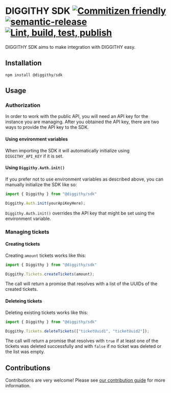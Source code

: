 # DIGGITHY SDK [![Commitizen friendly](https://img.shields.io/badge/commitizen-friendly-brightgreen.svg)](http://commitizen.github.io/cz-cli/) [![semantic-release](https://img.shields.io/badge/%20%20%F0%9F%93%A6%F0%9F%9A%80-semantic--release-e10079.svg)](https://github.com/semantic-release/semantic-release) [![Lint, build, test, publish](https://github.com/LOUD-GmbH/diggithy-sdk/actions/workflows/lint-build-test-publish.yml/badge.svg)](https://github.com/LOUD-GmbH/diggithy-sdk/actions/workflows/lint-build-test-publish.yml)

DIGGITHY SDK aims to make integration with DIGGITHY easy.

## Installation

```shell script
npm install @diggithy/sdk
```

## Usage

### Authorization

In order to work with the public API, you will need an API key for the instance you are managing.
After you obtained the API key, there are two ways to provide the API key to the SDK.

#### Using environment variables

When importing the SDK it will automatically initialize using `DIGGITHY_API_KEY` if it is set.

#### Using `Diggithy.Auth.init()`

If you prefer not to use environment variables as described above, you can manually initialize the SDK like so:

```typescript
import { Diggithy } from "@diggithy/sdk"

Diggithy.Auth.init(yourApiKeyHere);
```

`Diggithy.Auth.init()` overrides the API key that might be set using the environment variable.

### Managing tickets

#### Creating tickets

Creating `amount` tickets works like this:

```typescript
import { Diggithy } from "@diggithy/sdk"

Diggithy.Tickets.createTickets(amount);
```

The call will return a promise that resolves with a list of the UUIDs of the created tickets.

#### Deleteing tickets

Deleting existing tickets works like this:

```typescript
import { Diggithy } from "@diggithy/sdk"

Diggithy.Tickets.deleteTickets(["ticketUuid1", "ticketUuid2"]);
```

The call will return a promise that resolves with `true` if at least one of the tickets was deleted successfully and with `false` if no ticket was deleted or the list was empty.

## Contributions

Contributions are very welcome! Please see [our contribution guide](CONTRIBUTING.md) for more information.
